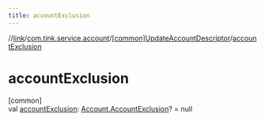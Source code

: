 ```yaml
---
title: accountExclusion
---
```

//[link](../../../index.html)/[com.tink.service.account](../index.html)/[[common]UpdateAccountDescriptor](index.html)/[accountExclusion](account-exclusion.html)



# accountExclusion



[common]\
val [accountExclusion](account-exclusion.html): [Account.AccountExclusion](../../com.tink.model.account/[common]-account/-account-exclusion/index.html)? = null




